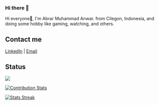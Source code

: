 ### Hi there 👋

Hi everyone👋, I'm Abrar Muhammad Anwar. from Cilegon, Indonesia, and doing some hobby like gaming, watching, and others.

## Contact me

[LinkedIn](https://www.linkedin.com/in/abrarma) | <a href="mailto:abrarma@gmail.com">Email</a>


## Status
![](https://komarev.com/ghpvc/?username=kenewjr&color=blue&style=for-the-badge&label=VISITOR)

[![Contribution Stats](https://github-contribution-stats.vercel.app/api/?username=kenewjr)](https://github.com/LordDashMe/github-contribution-stats/)

[![Stats Streak](https://github-readme-streak-stats.herokuapp.com/?user=kenewjr)](https://github.com/kenewjr/)

